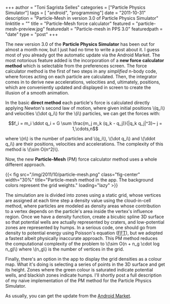 +++
author = "Toni Sagrista Selles"
categories = ["Particle Physics Simulator"]
tags = [ "android", "programming"]
date = "2011-10-31"
description = "Particle-Mesh in version 3.0 of Particle Physics Simulator"
linktitle = ""
title = "Particle-Mesh force calculator"
featured = "particle-mesh-preview.jpg"
featuredalt = "Particle-mesh in PPS 3.0"
featuredpath = "date"
type = "post"
+++

<!-- Loading MathJax -->
<script type="text/javascript" id="MathJax-script" async src="/js/mathjax3.js"></script>

The new version 3.0 of the **Particle Physics Simulator** has been out for almost a month now, but I just had no time to write a post about it. I guess most of you already got the automatic update via the Android Market. The most notorious feature added is the incorporation of a **new force calculator method** which is selectable from the preferences screen. The force calculator method is the first of two steps in any *simplified* n-body code, where forces acting on each particle are calculated. Then, the integrator comes in to derive new accelerations, velocities and, ultimately, positions, which are conveniently updated and displayed in screen to create the illusion of a smooth animation.

In the basic **direct method** each particle's force is calculated directly applying Newton's second law of motion, where given initial positions \\(q_i\\) and velocities \\(\dot q_i\\) for the \\(i\\) particles, we can get the forces with:

<!--more-->

$$f_i = m_i \ddot q_i = G \sum \frac{m_j m_k (q_k - q_j)}{|q_k q_j|^3}~ j = 1,\cdots,n$$

where \\(n\\) is the number of particles and \\(q_i\\), \\(\dot q_i\\) and \\(\ddot q_i\\) are their positions, velocities and accelerations. The complexity of this method is \\(\sim O(n^2)\\).

Now, the new **Particle-Mesh** (PM) force calculator method uses a whole different approach.

{{< fig src="/img/2011/10/particle-mesh.png" class="fig-center" width="30%" title="Particle-mesh method in the app. The background colors represent the grid weights." loading="lazy" >}}

The simulation are is divided into zones using a static grid, whose vertices are assigned at each time step a density value using the cloud-in-cell method, where particles are modeled as density areas whose contribution to a vertex depends on the particle's area inside the vertex's influence region. Once we have a density function, create a bicubic spline 3D surface so that potential wells are actually represented by craters, and low-potential zones are represented by humps. In a serious code, one should go from density to potential energy using Poisson's equation ([FFT](http://en.wikipedia.org/wiki/Fast_Fourier_transform)), but we adopted a fastest albeit physically inaccurate approach. This PM method reduces the computational complexity of the problem to \\(\sim O(n + n_g \cdot log n_g)\\) where \\(n_g\\) is the number of vertices in the grid.

Finally, there's an option in the app to display the grid densities as a colour map. What it's doing is selecting a series of points in the 3D surface and get its height. Zones where the green colour is saturated indicate potential wells, and blackish zones indicate humps. I'll shortly post a full description of my naive implementation of the PM method for the Particle Physics Simulator.

As usually, you can get the update from the [Android Market](https://market.android.com/details?id=com.tss.android).
